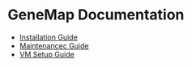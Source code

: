 # GeneMap Documentation

- [Installation Guide](installation_guide.md)
- [Maintenancec Guide](maintenance_guide.md)
- [VM Setup Guide](vm_setup_guide.me)